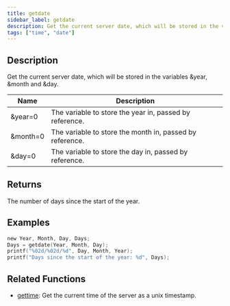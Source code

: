 ```yaml
---
title: getdate
sidebar_label: getdate
description: Get the current server date, which will be stored in the variables &year, &month and &day.
tags: ["time", "date"]
---
```


<LowercaseNote />

## Description

Get the current server date, which will be stored in the variables &year, &month and &day.

| Name     | Description                                              |
| -------- | -------------------------------------------------------- |
| &year=0  | The variable to store the year in, passed by reference.  |
| &month=0 | The variable to store the month in, passed by reference. |
| &day=0   | The variable to store the day in, passed by reference.   |

## Returns

The number of days since the start of the year.

## Examples

```c
new Year, Month, Day, Days;
Days = getdate(Year, Month, Day);
printf("%02d/%02d/%d", Day, Month, Year);
printf("Days since the start of the year: %d", Days);
```

## Related Functions

- [gettime](gettime): Get the current time of the server as a unix timestamp.
